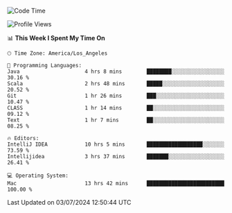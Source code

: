 <!--START_SECTION:waka-->
![Code Time](http://img.shields.io/badge/Code%20Time-1%2C085%20hrs%2045%20mins-blue)

![Profile Views](http://img.shields.io/badge/Profile%20Views-0-blue)

📊 **This Week I Spent My Time On** 

```text
🕑︎ Time Zone: America/Los_Angeles

💬 Programming Languages: 
Java                     4 hrs 8 mins        ████████░░░░░░░░░░░░░░░░░   30.16 % 
Scala                    2 hrs 48 mins       █████░░░░░░░░░░░░░░░░░░░░   20.52 % 
Git                      1 hr 26 mins        ███░░░░░░░░░░░░░░░░░░░░░░   10.47 % 
CLASS                    1 hr 14 mins        ██░░░░░░░░░░░░░░░░░░░░░░░   09.12 % 
Text                     1 hr 7 mins         ██░░░░░░░░░░░░░░░░░░░░░░░   08.25 % 

🔥 Editors: 
IntelliJ IDEA            10 hrs 5 mins       ██████████████████░░░░░░░   73.59 % 
Intellijidea             3 hrs 37 mins       ███████░░░░░░░░░░░░░░░░░░   26.41 % 

💻 Operating System: 
Mac                      13 hrs 42 mins      █████████████████████████   100.00 % 
```


 Last Updated on 03/07/2024 12:50:44 UTC
<!--END_SECTION:waka-->
